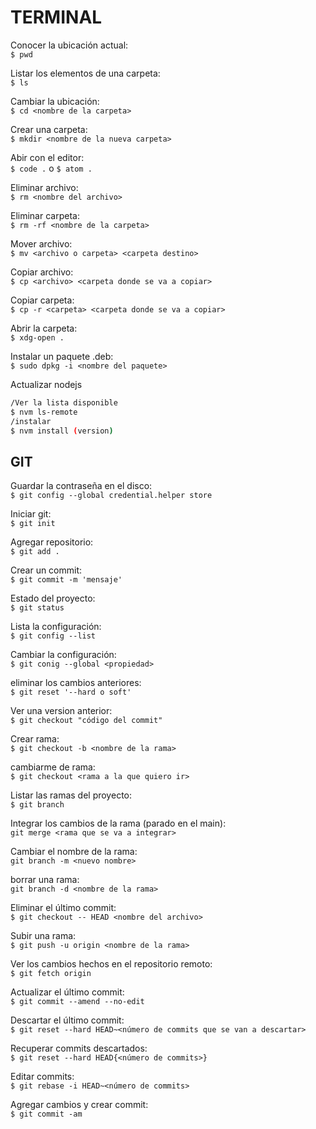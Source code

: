 # TERMINAL

Conocer la ubicación actual:  
 	`$ pwd`  

Listar los elementos de una carpeta:  
 	`$ ls`     

Cambiar la ubicación:   
	 `$ cd <nombre de la carpeta>`

Crear una carpeta:  
 	`$ mkdir <nombre de la nueva carpeta>` 	  

Abir con el editor:  
 	`$ code .` o `$ atom .` 	  

Eliminar archivo:  
 	`$ rm <nombre del archivo>`

Eliminar carpeta:  
 	`$ rm -rf <nombre de la carpeta>`	

Mover archivo:  
		 `$ mv <archivo o carpeta> <carpeta destino>`

Copiar archivo:  
		 `$ cp <archivo> <carpeta donde se va a copiar>`

Copiar carpeta:  
 	`$ cp -r <carpeta> <carpeta donde se va a copiar>`

Abrir la carpeta:  
 	`$ xdg-open .`

Instalar un paquete .deb:  
 	`$ sudo dpkg -i <nombre del paquete>`

Actualizar nodejs  

```bash
/Ver la lista disponible
$ nvm ls-remote
/instalar
$ nvm install (version)
```





## GIT

Guardar la contraseña en el disco:  
		`$ git config --global credential.helper store`

Iniciar git:  
		 `$ git init`

Agregar repositorio:  
 		`$ git add .`

Crear un commit:  
		 `$ git commit -m 'mensaje'`

Estado del proyecto:  
 		`$ git status`

Lista la configuración:  
		 `$ git config --list`

Cambiar la configuración:  
		 `$ git conig --global <propiedad>`

eliminar los cambios anteriores:  
		 `$ git reset '--hard o soft'`

Ver una version anterior:  
		 `$ git checkout "código del commit"`

Crear rama:  
 		`$ git checkout -b <nombre de la rama>`

cambiarme de rama:  
 		`$ git checkout <rama a la que quiero ir>`

Listar las ramas del proyecto:  
 		`$ git branch`

Integrar los cambios de la rama (parado en el main):  
		 `git merge <rama que se va a integrar>`

Cambiar el nombre de la rama:  
		 `git branch -m <nuevo nombre>`

borrar una rama:  
		`git branch -d <nombre de la rama>`

Eliminar el último commit:  
		`$ git checkout -- HEAD <nombre del archivo>`

Subir una rama:  
		`$ git push -u origin <nombre de la rama>`

Ver los cambios hechos en el repositorio remoto:  
		`$ git fetch origin`

Actualizar el último commit:  
		`$ git commit --amend --no-edit`

Descartar el último commit:  
		`$ git reset --hard HEAD~<número de commits que se van a descartar>`

Recuperar commits descartados:  
		`$ git reset --hard HEAD{<número de commits>}`

Editar commits:  
		`$ git rebase -i HEAD~<número de commits>`

Agregar cambios y crear commit:  
`$ git commit -am`  